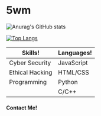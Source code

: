 # 5wm
![Anurag's GitHub stats](https://github-readme-stats.vercel.app/api?username=5wm&show_icons=true&theme=dark)

[![Top Langs](https://github-readme-stats.vercel.app/api/top-langs/?username=5wm&theme=dark)](https://github.com/anuraghazra/github-readme-stats)

| Skills! | Languages! |
| ------------- | ------------- |
| Cyber Security  | JavaScript  |
| Ethical Hacking| HTML/CSS  |
| Programming | Python |
                | C/C++
#### Contact Me!
